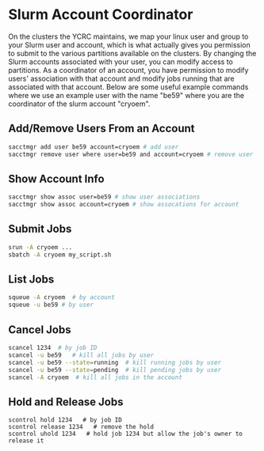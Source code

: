 # Slurm Account Coordinator

On the clusters the YCRC maintains, we map your linux user and group to your Slurm user and account, which is what actually gives you permission to submit to the various partitions available on the clusters. By changing the Slurm accounts associated with your user, you can modify access to partitions. As a coordinator of an account, you have permission to modify users' association with that account and modify jobs running that are associated with that account. Below are some useful example commands where we use an example user with the name "be59" where you are the coordinator of the slurm account "cryoem".

## Add/Remove Users From an Account

``` bash
sacctmgr add user be59 account=cryoem # add user
sacctmgr remove user where user=be59 and account=cryoem # remove user
```

## Show Account Info

``` bash
sacctmgr show assoc user=be59 # show user associations
sacctmgr show assoc account=cryoem # show assocations for account
```

## Submit Jobs

``` bash
srun -A cryoem ...
sbatch -A cryoem my_script.sh
```

## List Jobs

``` bash
squeue -A cryoem  # by account
squeue -u be59 # by user
```

## Cancel Jobs

``` bash
scancel 1234  # by job ID
scancel -u be59   # kill all jobs by user
scancel -u be59 --state=running  # kill running jobs by user
scancel -u be59 --state=pending  # kill pending jobs by user
scancel -A cryoem  # kill all jobs in the account
```

## Hold and Release Jobs
```
scontrol hold 1234   # by job ID
scontrol release 1234   # remove the hold
scontrol uhold 1234   # hold job 1234 but allow the job's owner to release it
```